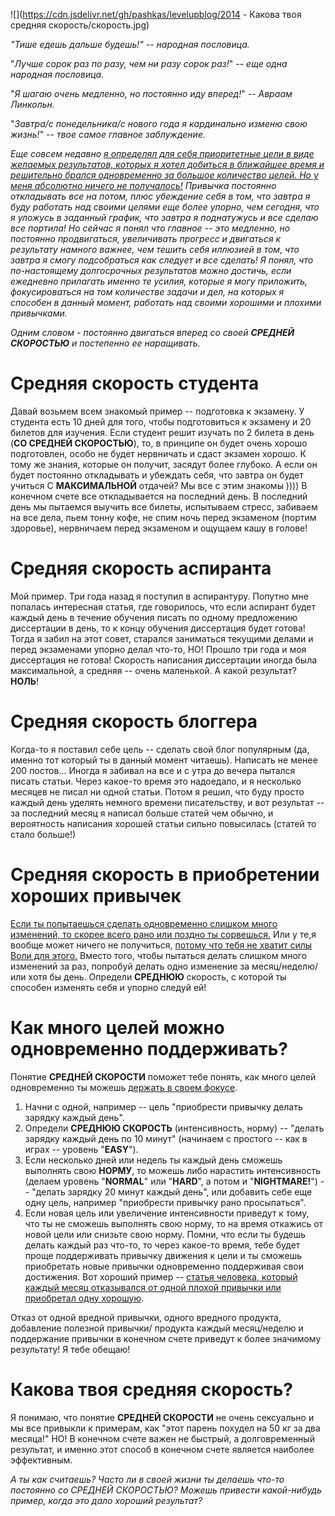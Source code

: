 
<!--
Title: Какова твоя средняя скорость?
PostId: 8644334321863253497
Published: true
-->

![](https://cdn.jsdelivr.net/gh/pashkas/levelupblog/2014 - Какова твоя средняя скорость/скорость.jpg)

*"Тише едешь дальше будешь!" -- народная пословица.*

"*Лучше сорок раз по разу, чем ни разу сорок раз!*" -- *еще одна народная пословица.*

"*Я шагаю очень медленно, но постоянно иду вперед!*" -- *Авраам Линкольн.*

"*Завтра/с понедельника/с нового года я кардинально изменю свою жизнь!*"
-- *твое самое главное заблуждение.*

*Еще совсем недавно [я определял для себя приоритетные цели в виде желаемых результатов, которых я хотел добиться в ближайшее время и решительно брался одновременно за большое количество целей. Но у меня абсолютно ничего не получалось!](http://nerdistway.blogspot.com/2014/03/blog-post_19.html) Привычка постоянно откладывать все на потом, плюс убеждение себя в том, что завтра я буду работать над своими целями еще более упорно, чем сегодня, что я уложусь в заданный график, что завтра я поднатужусь и все сделаю все портила! Но сейчас я понял что главное -- это медленно, но постоянно продвигаться, увеличивать прогресс и двигаться к результату намного важнее, чем тешить себя иллюзией в том, что завтра я смогу подсобраться как следует и все сделать! Я понял, что по-настоящему долгосрочных результатов можно достичь, если ежедневно прилагать именно те усилия, которые я могу приложить, фокусироваться на том количестве задачи и дел, на которых я способен в данный момент, работать над своими хорошими и плохими привычками.*

*Одним словом - постоянно двигаться вперед со своей **СРЕДНЕЙ СКОРОСТЬЮ** и постепенно ее наращивать.*

<!--more-->

# Средняя скорость студента

Давай возьмем всем знакомый пример -- подготовка к экзамену. У студента есть 10 дней для того, чтобы подготовиться к экзамену и 20 билетов для изучения. Если студент решит изучать по 2 билета в день (**СО СРЕДНЕЙ СКОРОСТЬЮ**), то, в принципе он будет очень хорошо подготовлен, особо не будет нервничать и сдаст экзамен хорошо. К тому же знания, которые он получит, засядут более глубоко. А если он будет постоянно откладывать и убеждать себя, что завтра он будет учиться С **МАКСИМАЛЬНОЙ** отдачей? Мы все с этим знакомы )))) В конечном счете все откладывается на последний день. В последний день мы пытаемся выучить все билеты, испытываем стресс, забиваем на все дела, пьем тонну кофе, не спим ночь перед экзаменом (портим здоровье), нервничаем перед экзаменом и ощущаем кашу в голове!

# Средняя скорость аспиранта

Мой пример. Три года назад я поступил в аспирантуру. Попутно мне попалась интересная статья, где говорилось, что если аспирант будет каждый день в течение обучения писать по одному предложению диссертации в день, то к концу обучения диссертация будет готова! Тогда я забил на этот совет, старался заниматься текущими делами и перед экзаменами упорно делал что-то, НО! Прошло три года и моя диссертация не готова! Скорость написания диссертации иногда была максимальной, а средняя -- очень маленькой. А какой результат? **НОЛЬ**!

# Средняя скорость блоггера

Когда-то я поставил себе цель -- сделать свой блог популярным (да, именно тот который ты в данный момент читаешь). Написать не менее 200 постов... Иногда я забивал на все и с утра до вечера пытался писать статьи. Через какое-то время это надоедало, и я несколько месяцев не писал ни одной статьи. Потом я решил, что буду просто каждый день уделять немного времени писательству, и вот результат -- за последний месяц я написал больше статей чем обычно, и вероятность написания хорошей статьи сильно повысилась (статей то стало больше!)

# Средняя скорость в приобретении хороших привычек

[Если ты попытаешься сделать одновременно слишком много изменений, то скорее всего рано или поздно ты сорвешься.](http://zenhabits.ru/fail/) Или у те,я вообще может ничего не получиться, [потому что тебя не хватит силы Воли для этого.](http://nerdistway.blogspot.com/2013/12/blog-post_27.html) Вместо того, чтобы пытаться делать слишком много изменений за раз, попробуй делать одно изменение за месяц/неделю/или хотя бы день. Определи
**СРЕДНЮЮ** скорость, с которой ты способен изменять себя и упорно следуй ей!

# Как много целей можно одновременно поддерживать?

Понятие **СРЕДНЕЙ СКОРОСТИ** поможет тебе понять, как много целей одновременно ты можешь [держать в своем фокусе](http://nerdistway.blogspot.com/2013/11/blog-post.html).

1.  Начни с одной, например -- цель "приобрести привычку делать зарядку
    каждый день".
2.  Определи **СРЕДНЮЮ СКОРОСТЬ** (интенсивность, норму) -- "делать
    зарядку каждый день по 10 минут" (начинаем с простого -- как в играх
    -- уровень "**EASY**").
3.  Если несколько дней или недель ты каждый день сможешь выполнять свою
    **НОРМУ**, то можешь либо нарастить интенсивность (делаем уровень
    "**NORMAL**" или "**HARD**", а потом и "**NIGHTMARE!**") -- "делать
    зарядку 20 минут каждый день", или добавить себе еще одну цель,
    например "приобрести привычку рано просыпаться".
4.  Если новая цель или увеличение интенсивности приведут к тому, что ты
    не сможешь выполнять свою норму, то на время откажись от новой цели
    или снизьте свою норму. Помни, что если ты будешь делать каждый раз
    что-то, то через какое-то время, тебе будет проще поддерживать
    привычку движения к цели и ты сможешь приобретать новые привычки
    одновременно поддерживая свои достижения. Вот хороший пример --
    [статья человека, который каждый месяц отказывался от одной плохой
    привычки или приобретал одну хорошую](http://zenhabits.ru/normal/).

Отказ от одной вредной привычки, одного вредного продукта, добавление полезной привычки/ продукта каждый месяц/неделю и поддержание привычки в конечном счете приведут к более значимому результату! Я тебе обещаю!

# Какова твоя средняя скорость?

Я понимаю, что понятие **СРЕДНЕЙ СКОРОСТИ** не очень сексуально и мы все привыкли к примерам, как "этот парень похудел на 50 кг за два месяца!" НО! В конечном счете важен не быстрый, а долговременный результат, и именно этот способ в конечном счете является наиболее эффективным.

*А ты как считаешь? Часто ли в своей жизни ты делаешь что-то постоянно со СРЕДНЕЙ СКОРОСТЬЮ? Можешь привести какой-нибудь пример, когда это дало хороший результат?*

